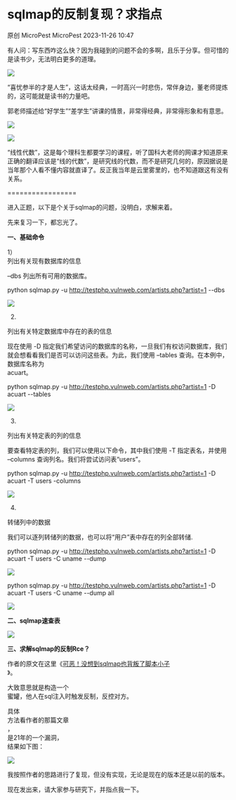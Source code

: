#  sqlmap的反制复现？求指点   
原创 MicroPest  MicroPest   2023-11-26 10:47  
  
有人问：写东西咋这么快？因为我碰到的问题不会的多啊，且乐于分享。但可惜的是读书少，无法明白更多的道理。  
  
![](https://mmbiz.qpic.cn/sz_mmbiz_png/2hnvgPYNzpLlVUibrQBia9uf6cUjhgPgKKh96rJpFRYNsvg17953by2IbmrL5mD3AnWia2fGMNGwOaEhP07jsGWgg/640?wx_fmt=png&from=appmsg "")  
  
“喜忧参半的才是人生”，这话太经典，一时高兴一时悲伤，常伴身边，董老师提炼的，这可能就是读书的力量吧。  
  
郭老师描述给“好学生”“差学生”讲课的情景，非常得经典，非常得形象和有意思。  
  
![](https://mmbiz.qpic.cn/sz_mmbiz_png/2hnvgPYNzpLlVUibrQBia9uf6cUjhgPgKKoxhID33PKbdcLLxbjViaWSiaYaz88QN2ibJKcAVCBNbAmwgXtWyWdjZbA/640?wx_fmt=png&from=appmsg "")  
  
![](https://mmbiz.qpic.cn/sz_mmbiz_png/2hnvgPYNzpLlVUibrQBia9uf6cUjhgPgKKHXGkhkeoB5icpxqNR38fr2bZSTkglic3PO6D87oNax3rBLW55fk82Asg/640?wx_fmt=png&from=appmsg "")  
  
  
“线性代数”，这是每个理科生都要学习的课程，听了国科大老师的网课才知道原来正确的翻译应该是“线的代数”，是研究线的代数，而不是研究几何的，原因据说是当年那个人看不懂内容就直译了。反正我当年是云里雾里的，也不知道跟这有没有关系。  
  
=================  
  
进入正题，以下是个关于sqlmap的问题，没明白，求解来着。  
  
先来复习一下，都忘光了。  
  
  
**一、基础命令**  
  
1）  
列出有关现有数据库的信息  
  
–dbs 列出所有可用的数据库。  
  
python sqlmap.py -u http://testphp.vulnweb.com/artists.php?artist=1 --dbs  
  
![](https://mmbiz.qpic.cn/sz_mmbiz_png/2hnvgPYNzpLHMJs0Wvl8hF0QrZXkNaQSbU24VgUpjanOae4bTCoEU7M7PyJqh0kgR3BEULbPvKbk6Nrf0iaAwUg/640?wx_fmt=png&from=appmsg "")  
  
2)  
列出有关特定数据库中存在的表的信息  
  
现在使用 -D 指定我们希望访问的数据库的名称，一旦我们有权访问数据库，我们就会想看看我们是否可以访问这些表。为此，我们使用 –tables 查询。在本例中，数据库名称为   
acuart。  
  
python sqlmap.py -u http://testphp.vulnweb.com/artists.php?artist=1 -D acuart --tables  
  
![](https://mmbiz.qpic.cn/sz_mmbiz_png/2hnvgPYNzpLHMJs0Wvl8hF0QrZXkNaQSoiaxoeibuWGrRT4ZzxTpZwgakbOicH8hvG6aKMmoKINMRngqfWnCwmtJg/640?wx_fmt=png&from=appmsg "")  
  
3)  
列出有关特定表的列的信息  
  
要查看特定表的列，我们可以使用以下命令，其中我们使用 -T 指定表名，并使用 –columns 查询列名。我们将尝试访问表“users”。  
  
python sqlmap.py -u http://testphp.vulnweb.com/artists.php?artist=1 -D acuart -T users -columns  
  
![](https://mmbiz.qpic.cn/sz_mmbiz_png/2hnvgPYNzpLHMJs0Wvl8hF0QrZXkNaQS8S7R8f3o5QLWvB7Q91GH0hZo9EOTnSznhdDYrUvkqn1MMjia05ch0rg/640?wx_fmt=png&from=appmsg "")  
  
4)  
转储列中的数据  
  
我们可以逐列转储列的数据，也可以将“用户”表中存在的列全部转储.  
  
python sqlmap.py -u http://testphp.vulnweb.com/artists.php?artist=1 -D acuart -T users -C uname --dump  
  
![](https://mmbiz.qpic.cn/sz_mmbiz_png/2hnvgPYNzpLHMJs0Wvl8hF0QrZXkNaQSuPybxOts2PZWkpT4edbe5jNqMTjIoe4FRCbdyFCf2nryqMVkibq2BkA/640?wx_fmt=png&from=appmsg "")  
  
python sqlmap.py -u http://testphp.vulnweb.com/artists.php?artist=1 -D acuart -T users -C uname --dump all  
  
![](https://mmbiz.qpic.cn/sz_mmbiz_png/2hnvgPYNzpLHMJs0Wvl8hF0QrZXkNaQS56uZxA8cDshjntOOWIKmyHJXKHhNfYb6PnGWVftVF0YBZ4O5X0xWmA/640?wx_fmt=png&from=appmsg "")  
  
  
**二、sqlmap速查表**  
  
  
![](https://mmbiz.qpic.cn/sz_mmbiz_png/2hnvgPYNzpLHMJs0Wvl8hF0QrZXkNaQSVWialNoOjFUdT0CdiczqQD1cVbGSCMuiartMic6RjjrwM8WviaU2ichPzDdA/640?wx_fmt=png&from=appmsg "")  
  
**三、求解sqlmap的反制Rce？**  
  
作者的原文在这里《[可恶！没想到sqlmap也背叛了脚本小子](http://mp.weixin.qq.com/s?__biz=Mzg5MDY1NTg3OQ==&mid=2247485138&idx=1&sn=a23a864e54adcc526054c8cbf4a29919&chksm=cfd8033af8af8a2cb0eb796062fb77dc6edd4a1b8c67dd3140ea78150190468e66f0741fdd5a&scene=21#wechat_redirect)  
》。  
  
大致意思就是构造一个  
蜜罐，他人在sql注入时触发反制，反控对方。  
  
具体  
方法看作者的那篇文章  
，  
是21年的一个漏洞，  
结果如下图：  
  
![](https://mmbiz.qpic.cn/sz_mmbiz_png/2hnvgPYNzpLHMJs0Wvl8hF0QrZXkNaQSwAeZ9413JvorVEUuPxI7E5dqnsWibQmg4NROMZRWhfiaOVTDjLT2o89g/640?wx_fmt=png&from=appmsg "")  
  
我按照作者的思路进行了复现，但没有实现，无论是现在的版本还是以前的版本。  
  
现在发出来，请大家参与研究下，并指点我一下。  
  
  
  
  
